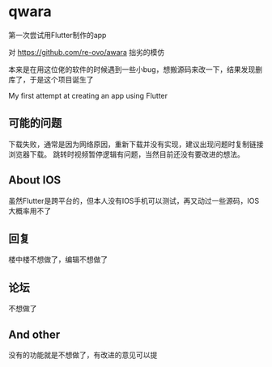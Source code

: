 # qwara

第一次尝试用Flutter制作的app

对 https://github.com/re-ovo/awara 拙劣的模仿

本来是在用这位佬的软件的时候遇到一些小bug，想搬源码来改一下，结果发现删库了，于是这个项目诞生了

My first attempt at creating an app using Flutter

## 可能的问题

下载失败，通常是因为网络原因，重新下载并没有实现，建议出现问题时复制链接浏览器下载。
跳转时视频暂停逻辑有问题，当然目前还没有要改进的想法。

## About IOS

虽然Flutter是跨平台的，但本人没有IOS手机可以测试，再又动过一些源码，IOS大概率用不了

## 回复

楼中楼不想做了，编辑不想做了

## 论坛

不想做了

## And other

没有的功能就是不想做了，有改进的意见可以提



